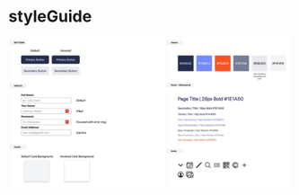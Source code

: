 # styleGuide

<img src="images/styleGuide_ss.jpg" width="1000px" height="auto" alt="screenshot of page">